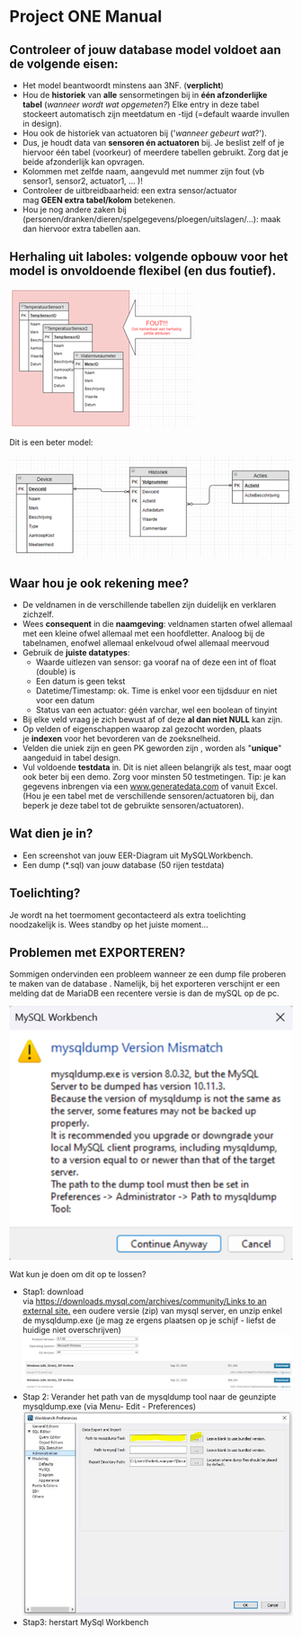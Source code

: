 # Project ONE Manual

## Controleer of jouw database model voldoet aan de volgende eisen:

- Het model beantwoordt minstens aan 3NF. (**verplicht**)
- Hou de **historiek** van **alle** sensormetingen bij in **één afzonderlijke tabel** (_wanneer wordt wat opgemeten?_) Elke entry in deze tabel stockeert automatisch zijn meetdatum en -tijd (=default waarde invullen in design).
- Hou ook de historiek van actuatoren bij ('_wanneer gebeurt wat_?').
- Dus, je houdt data van **sensoren én actuatoren** bij. Je beslist zelf of je hiervoor één tabel (voorkeur) of meerdere tabellen gebruikt. Zorg dat je beide afzonderlijk kan opvragen.
- Kolommen met zelfde naam, aangevuld met nummer zijn fout (vb sensor1, sensor2, actuator1, … )!
- Controleer de uitbreidbaarheid: een extra sensor/actuator mag **GEEN extra tabel/kolom** betekenen.
- Hou je nog andere zaken bij (personen/dranken/dieren/spelgegevens/ploegen/uitslagen/...): maak dan hiervoor extra tabellen aan.

## Herhaling uit laboles: volgende opbouw voor het model is onvoldoende flexibel (en dus foutief).

![Untitled](Database_manual/Untitled.png)

Dit is een beter model:

![Untitled](Database_manual/Untitled%201.png)

## **Waar hou je ook rekening mee?**

- De veldnamen in de verschillende tabellen zijn duidelijk en verklaren zichzelf.
- Wees **consequent** in die **naamgeving**: veldnamen starten ofwel allemaal met een kleine ofwel allemaal met een hoofdletter. Analoog bij de tabelnamen, enofwel allemaal enkelvoud ofwel allemaal meervoud
- Gebruik de **juiste datatypes**:
  - Waarde uitlezen van sensor: ga vooraf na of deze een int of float (double) is
  - Een datum is geen tekst
  - Datetime/Timestamp: ok. Time is enkel voor een tijdsduur en niet voor een datum
  - Status van een actuator: géén varchar, wel een boolean of tinyint
- Bij elke veld vraag je zich bewust af of deze **al dan niet NULL** kan zijn.
- Op velden of eigenschappen waarop zal gezocht worden, plaats je **indexen** voor het bevorderen van de zoeksnelheid.
- Velden die uniek zijn en geen PK geworden zijn , worden als "**unique**" aangeduid in tabel design.
- Vul voldoende **testdata** in. Dit is niet alleen belangrijk als test, maar oogt ook beter bij een demo. Zorg voor minsten 50 testmetingen. Tip: je kan gegevens inbrengen via een www.generatedata.com of vanuit Excel. (Hou je een tabel met de verschillende sensoren/actuatoren bij, dan beperk je deze tabel tot de gebruikte sensoren/actuatoren).

## **Wat dien je in?**

- Een screenshot van jouw EER-Diagram uit MySQLWorkbench.
- Een dump (\*.sql) van jouw database (50 rijen testdata)

## **Toelichting?**

Je wordt na het toermoment gecontacteerd als extra toelichting noodzakelijk is. Wees standby op het juiste moment...

## **Problemen met EXPORTEREN?**

Sommigen ondervinden een probleem wanneer ze een dump file proberen te maken van de database . Namelijk, bij het exporteren verschijnt er een melding dat de MariaDB een recentere versie is dan de mySQL op de pc.

![Untitled](Database_manual/Untitled%202.png)

Wat kun je doen om dit op te lossen?

- Stap1: download via [https://downloads.mysql.com/archives/community/Links to an external site.](https://downloads.mysql.com/archives/community/) een oudere versie (zip) van mysql server, en unzip enkel de mysqldump.exe (je mag ze ergens plaatsen op je schijf - liefst de huidige niet overschrijven)
  ![Untitled](Database_manual/Untitled%203.png)
- Stap 2: Verander het path van de mysqldump tool naar de geunzipte mysqldump.exe (via Menu- Edit - Preferences)
  ![Untitled](Database_manual/Untitled%204.png)
- Stap3: herstart MySql Workbench

